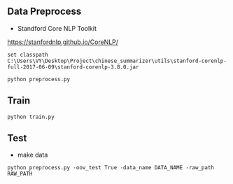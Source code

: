 ## Data Preprocess

* Standford Core NLP Toolkit

https://stanfordnlp.github.io/CoreNLP/

`set classpath C:\Users\VY\Desktop\Project\chinese_summarizer\utils\stanford-corenlp-full-2017-06-09\stanford-corenlp-3.8.0.jar`

`python preprocess.py`

## Train

`python train.py`

## Test
* make data

`python preprocess.py -oov_test True -data_name DATA_NAME -raw_path RAW_PATH`